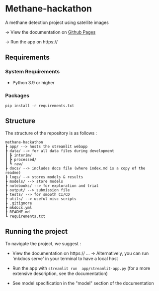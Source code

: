 # Methane-hackathon
A methane detection project using satellite images

-> View the documentation on [Github Pages](https://guillaumedherouville.github.io/mckinsey-methane-hackathon/)
  
-> Run the app on https:// 

##  Requirements

### System Requirements
- Python 3.9 or higher

### Packages
```setup
pip install -r requirements.txt
```

## Structure
The structure of the repository is as follows : 

````
methane-hackathon
┣ app/ --> hosts the streamlit webapp
┣ data/ --> for all data files during development
┃ ┣ interim/
┃ ┣ processed/
┃ ┗ raw/
┣ docs/ --> includes docs file (where index.md is a copy of the readme)
┣ logs/ --> stores models & results 
┣ models/ --> store models 
┣ notebooks/ --> for exploration and trial
┣ output/ --> submission file
┣ tests/ --> for smooth CI/CD
┣ utils/ --> useful misc scripts
┣ .gitignore
┣ mkdocs.yml
┣ README.md
┗ requirements.txt 
````

## Running the project
To navigate the project, we suggest :

- View the documentation on https:// ...
-> Alternatively, you can run 'mkdocs serve' in your terminal to have a local host
  
- Run the app with ```streamlit run  app/streamlit-app.py```  (for a more extensive description, see the documentation)

- See model specification in the "model" section of the documentation
